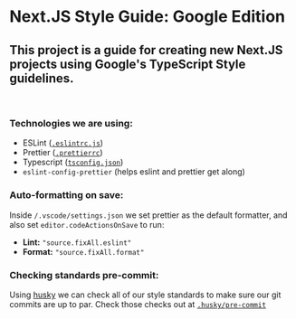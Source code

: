 # Next.JS Style Guide: Google Edition

## This project is a guide for creating new Next.JS projects using Google's TypeScript Style guidelines.

<br>

### Technologies we are using:

-   ESLint ([`.eslintrc.js`](./.eslintrc.js))
-   Prettier ([`.prettierrc`](./.prettierrc))
-   Typescript ([`tsconfig.json`](./tsconfig.json))
-   `eslint-config-prettier` (helps eslint and prettier get along)

### Auto-formatting on save:

Inside `/.vscode/settings.json` we set prettier as the default formatter, and also set `editor.codeActionsOnSave` to run:

-   **Lint:** `"source.fixAll.eslint"`
-   **Format:** `"source.fixAll.format"`

### Checking standards pre-commit:

Using [husky](https://www.npmjs.com/package/husky) we can check all of our style standards to make sure our git commits are up to par. Check those checks out at [`.husky/pre-commit`](.husky/pre-commit)
